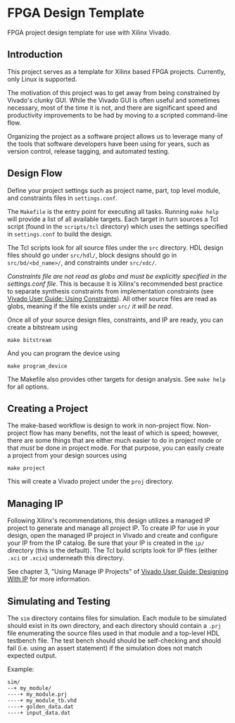 # FPGA Design Template

FPGA project design template for use with Xilinx Vivado.

## Introduction

This project serves as a template for Xilinx based FPGA projects. Currently,
only Linux is supported.

The motivation of this project was to get away from being constrained by
Vivado's clunky GUI. While the Vivado GUI is often useful and sometimes
necessary, most of the time it is not, and there are significant speed and
productivity improvements to be had by moving to a scripted command-line flow.

Organizing the project as a software project allows us to leverage many of the
tools that software developers have been using for years, such as version
control, release tagging, and automated testing.

## Design Flow

Define your project settings such as project name, part, top level module,
and constraints files in `settings.conf`.

The `Makefile` is the entry point for executing all tasks. Running `make help`
will provide a list of all available targets. Each target in turn sources a 
Tcl script (found in the `scripts/tcl` directory) which uses the settings
specified in `settings.conf` to build the design.

The Tcl scripts look for all source files under the `src` directory.
HDL design files should go under `src/hdl/`, block designs should go in
`src/bd/<bd_name>/`, and constraints under `src/xdc/`.

*Constraints file are not read as globs and must be explicitly specified in the
settings.conf file*. This is because it is Xilinx's recommended best practice
to separate synthesis constraints from implementation constraints (see [Vivado
User Guide: Using
Constraints](https://www.xilinx.com/support/documentation/sw_manuals/xilinx2018_3/ug903-vivado-using-constraints.pdf)).
All other source files are read as globs, meaning if the file exists under 
`src/` *it will be read*.

Once all of your source design files, constraints, and IP are ready, you can
create a bitstream using

```shell
make bitstream
```

And you can program the device using

```shell
make program_device
```

The Makefile also provides other targets for design analysis. See `make help`
for all options.

## Creating a Project

The make-based workflow is design to work in non-project flow. Non-project
flow has many benefits, not the least of which is speed; however, there are 
some things that are either much easier to do in project mode or that _must_ be
done in project mode. For that purpose, you can easily create a project from
your design sources using

```shell
make project
```

This will create a Vivado project under the `proj` directory.

## Managing IP

Following Xilinx's recommendations, this design utilizes a managed IP project
to generate and manage all project IP. To create IP for use in your design,
open the managed IP project in Vivado and create and configure your IP from the
IP catalog. Be sure that your IP is created in the `ip/` directory (this is the
default). The Tcl build scripts look for IP files (either `.xci` or `.xcix`)
underneath this directory.

See chapter 3, "Using Manage IP Projects" of [Vivado User Guide: Designing With
IP](https://www.xilinx.com/support/documentation/sw_manuals/xilinx2018_1/ug896-vivado-ip.pdf)
for more information.

## Simulating and Testing

The `sim` directory contains files for simulation. Each module to be simulated should
exist in its own directory, and each directory should contain a `.prj` file
enumerating the source files used in that module and a top-level HDL testbench
file. The test bench should should be self-checking and should fail (i.e. using
an assert statement) if the simulation does not match expected output.

Example:

    sim/
    --+ my_module/
    ----+ my_module.prj
    ----+ my_module_tb.vhd
    ----+ golden_data.dat
    ----+ input_data.dat
